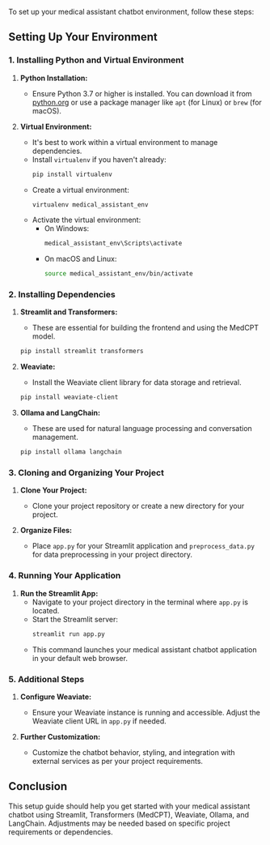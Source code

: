 To set up your medical assistant chatbot environment, follow these steps:

## Setting Up Your Environment

### 1. Installing Python and Virtual Environment

1. **Python Installation:**
   - Ensure Python 3.7 or higher is installed. You can download it from [python.org](https://www.python.org/downloads/) or use a package manager like `apt` (for Linux) or `brew` (for macOS).

2. **Virtual Environment:**
   - It's best to work within a virtual environment to manage dependencies.
   - Install `virtualenv` if you haven't already:
     ```bash
     pip install virtualenv
     ```
   - Create a virtual environment:
     ```bash
     virtualenv medical_assistant_env
     ```
   - Activate the virtual environment:
     - On Windows:
       ```bash
       medical_assistant_env\Scripts\activate
       ```
     - On macOS and Linux:
       ```bash
       source medical_assistant_env/bin/activate
       ```

### 2. Installing Dependencies

1. **Streamlit and Transformers:**
   - These are essential for building the frontend and using the MedCPT model.
   ```bash
   pip install streamlit transformers
   ```

2. **Weaviate:**
   - Install the Weaviate client library for data storage and retrieval.
   ```bash
   pip install weaviate-client
   ```

3. **Ollama and LangChain:**
   - These are used for natural language processing and conversation management.
   ```bash
   pip install ollama langchain
   ```

### 3. Cloning and Organizing Your Project

1. **Clone Your Project:**
   - Clone your project repository or create a new directory for your project.

2. **Organize Files:**
   - Place `app.py` for your Streamlit application and `preprocess_data.py` for data preprocessing in your project directory.

### 4. Running Your Application

1. **Run the Streamlit App:**
   - Navigate to your project directory in the terminal where `app.py` is located.
   - Start the Streamlit server:
     ```bash
     streamlit run app.py
     ```
   - This command launches your medical assistant chatbot application in your default web browser.

### 5. Additional Steps

1. **Configure Weaviate:**
   - Ensure your Weaviate instance is running and accessible. Adjust the Weaviate client URL in `app.py` if needed.

2. **Further Customization:**
   - Customize the chatbot behavior, styling, and integration with external services as per your project requirements.

## Conclusion

This setup guide should help you get started with your medical assistant chatbot using Streamlit, Transformers (MedCPT), Weaviate, Ollama, and LangChain. Adjustments may be needed based on specific project requirements or dependencies.
